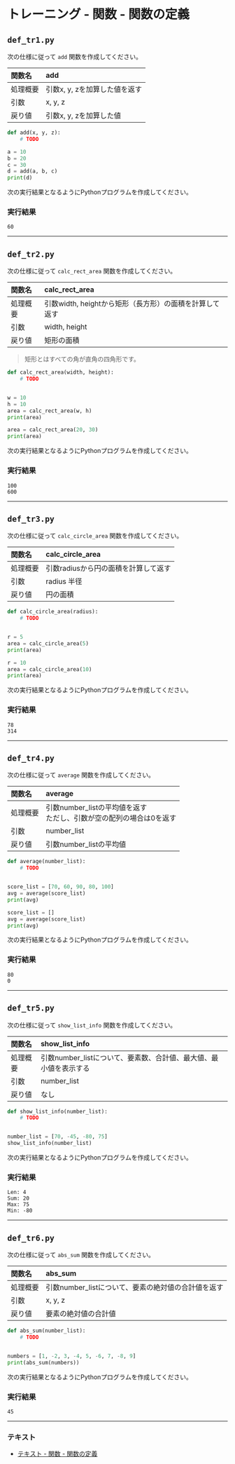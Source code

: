 # トレーニング - 関数 - 関数の定義

## `def_tr1.py`

次の仕様に従って `add` 関数を作成してください。

|関数名|add|
|:--|:--|
|処理概要|引数x, y, zを加算した値を返す|
|引数|x, y, z|
|戻り値|引数x, y, zを加算した値|

``` python
def add(x, y, z):
    # TODO

a = 10
b = 20
c = 30
d = add(a, b, c)
print(d)
```

次の実行結果となるようにPythonプログラムを作成してください。

### 実行結果

``` 
60
```

---

## `def_tr2.py`

次の仕様に従って `calc_rect_area` 関数を作成してください。

|関数名|calc_rect_area|
|:--|:--|
|処理概要|引数width, heightから矩形（長方形）の面積を計算して返す|
|引数|width, height|
|戻り値|矩形の面積|

> 矩形とはすべての角が直角の四角形です。

``` python
def calc_rect_area(width, height):
    # TODO


w = 10
h = 10
area = calc_rect_area(w, h)
print(area)

area = calc_rect_area(20, 30)
print(area)
```

次の実行結果となるようにPythonプログラムを作成してください。

### 実行結果

```
100
600
``` 

---

## `def_tr3.py`

次の仕様に従って `calc_circle_area` 関数を作成してください。

|関数名|calc_circle_area|
|:--|:--|
|処理概要|引数radiusから円の面積を計算して返す|
|引数|radius 半径|
|戻り値|円の面積|

``` python
def calc_circle_area(radius):
    # TODO


r = 5
area = calc_circle_area(5)
print(area)

r = 10
area = calc_circle_area(10)
print(area)
```

次の実行結果となるようにPythonプログラムを作成してください。

### 実行結果

``` 
78
314
```

---

## `def_tr4.py`

次の仕様に従って `average` 関数を作成してください。

|関数名|average|
|:--|:--|
|処理概要|引数number_listの平均値を返す<br>ただし、引数が空の配列の場合は0を返す|
|引数|number_list|
|戻り値|引数number_listの平均値|

``` python
def average(number_list):
    # TODO


score_list = [70, 60, 90, 80, 100]
avg = average(score_list)
print(avg)

score_list = []
avg = average(score_list)
print(avg)
```

次の実行結果となるようにPythonプログラムを作成してください。

### 実行結果

``` 
80
0
```

---

## `def_tr5.py`

次の仕様に従って `show_list_info` 関数を作成してください。

|関数名|show_list_info|
|:--|:--|
|処理概要|引数number_listについて、要素数、合計値、最大値、最小値を表示する|
|引数|number_list|
|戻り値|なし|

``` python
def show_list_info(number_list):
    # TODO


number_list = [70, -45, -80, 75]
show_list_info(number_list)
```

次の実行結果となるようにPythonプログラムを作成してください。

### 実行結果

``` 
Len: 4
Sum: 20
Max: 75
Min: -80
```

---

## `def_tr6.py`

次の仕様に従って `abs_sum` 関数を作成してください。

|関数名|abs_sum|
|:--|:--|
|処理概要|引数number_listについて、要素の絶対値の合計値を返す|
|引数|x, y, z|
|戻り値|要素の絶対値の合計値|

``` python
def abs_sum(number_list):
    # TODO


numbers = [1, -2, 3, -4, 5, -6, 7, -8, 9]
print(abs_sum(numbers))
```

次の実行結果となるようにPythonプログラムを作成してください。

### 実行結果

```
45
```

---

### テキスト

* [テキスト - 関数 - 関数の定義](../text/12_basic.md)
